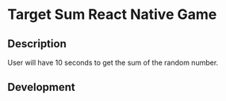 # Target Sum React Native Game

## Description

User will have 10 seconds to get the sum of the random number.

## Development
